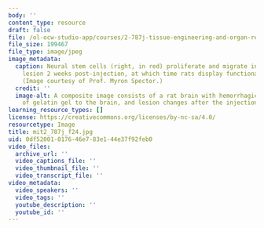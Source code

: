 ```yaml
---
body: ''
content_type: resource
draft: false
file: /ol-ocw-studio-app/courses/2-787j-tissue-engineering-and-organ-regeneration-fall-2024/mit2_787j_f24.jpg
file_size: 199467
file_type: image/jpeg
image_metadata:
  caption: Neural stem cells (right, in red) proliferate and migrate into the gel-filled
    lesion 2 weeks post-injection, at which time rats display functional improvement.
    (Image courtesy of Prof. Myron Spector.)
  credit: ''
  image-alt: A composite image consists of a rat brain with hemorrhagic stroke, injection
    of gelatin gel to the brain, and lesion changes after the injection.
learning_resource_types: []
license: https://creativecommons.org/licenses/by-nc-sa/4.0/
resourcetype: Image
title: mit2_787j_f24.jpg
uid: 0df52001-0176-46e7-83e1-44e37f92feb0
video_files:
  archive_url: ''
  video_captions_file: ''
  video_thumbnail_file: ''
  video_transcript_file: ''
video_metadata:
  video_speakers: ''
  video_tags: ''
  youtube_description: ''
  youtube_id: ''
---
```

